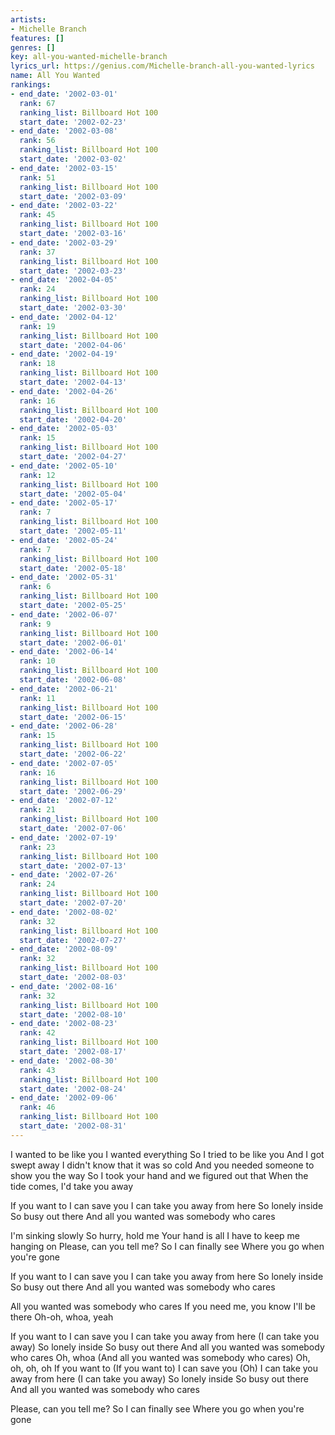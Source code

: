 ```yaml
---
artists:
- Michelle Branch
features: []
genres: []
key: all-you-wanted-michelle-branch
lyrics_url: https://genius.com/Michelle-branch-all-you-wanted-lyrics
name: All You Wanted
rankings:
- end_date: '2002-03-01'
  rank: 67
  ranking_list: Billboard Hot 100
  start_date: '2002-02-23'
- end_date: '2002-03-08'
  rank: 56
  ranking_list: Billboard Hot 100
  start_date: '2002-03-02'
- end_date: '2002-03-15'
  rank: 51
  ranking_list: Billboard Hot 100
  start_date: '2002-03-09'
- end_date: '2002-03-22'
  rank: 45
  ranking_list: Billboard Hot 100
  start_date: '2002-03-16'
- end_date: '2002-03-29'
  rank: 37
  ranking_list: Billboard Hot 100
  start_date: '2002-03-23'
- end_date: '2002-04-05'
  rank: 24
  ranking_list: Billboard Hot 100
  start_date: '2002-03-30'
- end_date: '2002-04-12'
  rank: 19
  ranking_list: Billboard Hot 100
  start_date: '2002-04-06'
- end_date: '2002-04-19'
  rank: 18
  ranking_list: Billboard Hot 100
  start_date: '2002-04-13'
- end_date: '2002-04-26'
  rank: 16
  ranking_list: Billboard Hot 100
  start_date: '2002-04-20'
- end_date: '2002-05-03'
  rank: 15
  ranking_list: Billboard Hot 100
  start_date: '2002-04-27'
- end_date: '2002-05-10'
  rank: 12
  ranking_list: Billboard Hot 100
  start_date: '2002-05-04'
- end_date: '2002-05-17'
  rank: 7
  ranking_list: Billboard Hot 100
  start_date: '2002-05-11'
- end_date: '2002-05-24'
  rank: 7
  ranking_list: Billboard Hot 100
  start_date: '2002-05-18'
- end_date: '2002-05-31'
  rank: 6
  ranking_list: Billboard Hot 100
  start_date: '2002-05-25'
- end_date: '2002-06-07'
  rank: 9
  ranking_list: Billboard Hot 100
  start_date: '2002-06-01'
- end_date: '2002-06-14'
  rank: 10
  ranking_list: Billboard Hot 100
  start_date: '2002-06-08'
- end_date: '2002-06-21'
  rank: 11
  ranking_list: Billboard Hot 100
  start_date: '2002-06-15'
- end_date: '2002-06-28'
  rank: 15
  ranking_list: Billboard Hot 100
  start_date: '2002-06-22'
- end_date: '2002-07-05'
  rank: 16
  ranking_list: Billboard Hot 100
  start_date: '2002-06-29'
- end_date: '2002-07-12'
  rank: 21
  ranking_list: Billboard Hot 100
  start_date: '2002-07-06'
- end_date: '2002-07-19'
  rank: 23
  ranking_list: Billboard Hot 100
  start_date: '2002-07-13'
- end_date: '2002-07-26'
  rank: 24
  ranking_list: Billboard Hot 100
  start_date: '2002-07-20'
- end_date: '2002-08-02'
  rank: 32
  ranking_list: Billboard Hot 100
  start_date: '2002-07-27'
- end_date: '2002-08-09'
  rank: 32
  ranking_list: Billboard Hot 100
  start_date: '2002-08-03'
- end_date: '2002-08-16'
  rank: 32
  ranking_list: Billboard Hot 100
  start_date: '2002-08-10'
- end_date: '2002-08-23'
  rank: 42
  ranking_list: Billboard Hot 100
  start_date: '2002-08-17'
- end_date: '2002-08-30'
  rank: 43
  ranking_list: Billboard Hot 100
  start_date: '2002-08-24'
- end_date: '2002-09-06'
  rank: 46
  ranking_list: Billboard Hot 100
  start_date: '2002-08-31'
---
```

I wanted to be like you
I wanted everything
So I tried to be like you
And I got swept away
I didn't know that it was so cold
And you needed someone to show you the way
So I took your hand and we figured out that
When the tide comes, I'd take you away


If you want to
I can save you
I can take you away from here
So lonely inside
So busy out there
And all you wanted was somebody who cares


I'm sinking slowly
So hurry, hold me
Your hand is all I have to keep me hanging on
Please, can you tell me?
So I can finally see
Where you go when you're gone


If you want to
I can save you
I can take you away from here
So lonely inside
So busy out there
And all you wanted was somebody who cares


All you wanted was somebody who cares
If you need me, you know I'll be there
Oh-oh, whoa, yeah


If you want to
I can save you
I can take you away from here (I can take you away)
So lonely inside
So busy out there
And all you wanted was somebody who cares
Oh, whoa
(And all you wanted was somebody who cares)
Oh, oh, oh, oh
If you want to (If you want to)
I can save you (Oh)
I can take you away from here (I can take you away)
So lonely inside
So busy out there
And all you wanted was somebody who cares


Please, can you tell me?
So I can finally see
Where you go when you're gone
